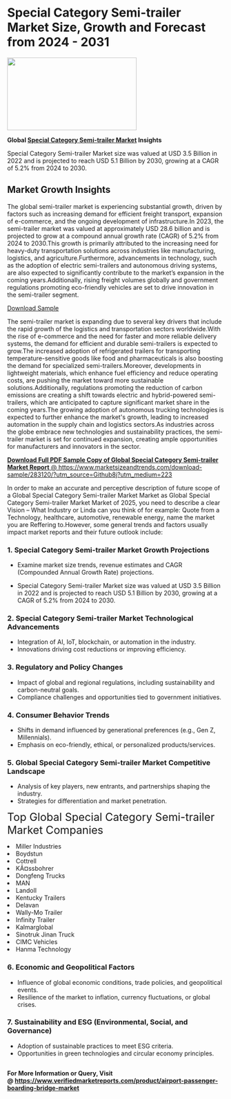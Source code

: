 <H1>Special Category Semi-trailer Market Size, Growth and Forecast from 2024 - 2031</H1><img class="aligncenter size-medium wp-image-584254" src="https://thirdeyenews.in/wp-content/uploads/2024/09/Global-Market-Research-300x168.jpeg" alt="" width="300" height="168" /><p><strong>Global&nbsp;<a href="https://www.marketsizeandtrends.com/download-sample/283120/?utm_source=Github8j?utm_medium=223">Special Category Semi-trailer Market</a> Insights</strong></p><p>Special Category Semi-trailer Market size was valued at USD 3.5 Billion in 2022 and is projected to reach USD 5.1 Billion by 2030, growing at a CAGR of 5.2% from 2024 to 2030.</p><p><h2>Market Growth Insights</h2> <p>The global semi-trailer market is experiencing substantial growth, driven by factors such as increasing demand for efficient freight transport, expansion of e-commerce, and the ongoing development of infrastructure.In 2023, the semi-trailer market was valued at approximately USD 28.6 billion and is projected to grow at a compound annual growth rate (CAGR) of 5.2% from 2024 to 2030.This growth is primarily attributed to the increasing need for heavy-duty transportation solutions across industries like manufacturing, logistics, and agriculture.Furthermore, advancements in technology, such as the adoption of electric semi-trailers and autonomous driving systems, are also expected to significantly contribute to the market’s expansion in the coming years.Additionally, rising freight volumes globally and government regulations promoting eco-friendly vehicles are set to drive innovation in the semi-trailer segment.</p> <p><a href="#">Download Sample</a></p> <p>The semi-trailer market is expanding due to several key drivers that include the rapid growth of the logistics and transportation sectors worldwide.With the rise of e-commerce and the need for faster and more reliable delivery systems, the demand for efficient and durable semi-trailers is expected to grow.The increased adoption of refrigerated trailers for transporting temperature-sensitive goods like food and pharmaceuticals is also boosting the demand for specialized semi-trailers.Moreover, developments in lightweight materials, which enhance fuel efficiency and reduce operating costs, are pushing the market toward more sustainable solutions.Additionally, regulations promoting the reduction of carbon emissions are creating a shift towards electric and hybrid-powered semi-trailers, which are anticipated to capture significant market share in the coming years.The growing adoption of autonomous trucking technologies is expected to further enhance the market's growth, leading to increased automation in the supply chain and logistics sectors.As industries across the globe embrace new technologies and sustainability practices, the semi-trailer market is set for continued expansion, creating ample opportunities for manufacturers and innovators in the sector.</p> <p><a href="#"></p><p><span class=""><strong>Download Full PDF Sample Copy of Global Special Category Semi-trailer Market Report</strong> @ <a href="https://www.marketsizeandtrends.com/download-sample/283120/?utm_source=Github8j?utm_medium=223" target="_blank">https://www.marketsizeandtrends.com/download-sample/283120/?utm_source=Github8j?utm_medium=223</a></span></p><p>In order to make an accurate and perceptive description of future scope of a Global&nbsp;Special Category Semi-trailer Market Market as Global&nbsp;Special Category Semi-trailer Market Market of 2025, you need to describe a clear Vision &ndash; What Industry or Linda can you think of for example: Quote from a Technology, healthcare, automotive, renewable energy, name the market you are Reffering to.However, some general trends and factors usually impact market reports and their future outlook include:</p><h3>1.&nbsp;<strong>Special Category Semi-trailer Market Growth Projections</strong></h3><ul><li>Examine market size trends, revenue estimates and CAGR (Compounded Annual Growth Rate) projections.</li><li><p>Special Category Semi-trailer Market size was valued at USD 3.5 Billion in 2022 and is projected to reach USD 5.1 Billion by 2030, growing at a CAGR of 5.2% from 2024 to 2030.</p></li></ul><h3>2.&nbsp;<strong>Special Category Semi-trailer Market Technological Advancements</strong></h3><ul><li>Integration of AI, IoT, blockchain, or automation in the industry.</li><li>Innovations driving cost reductions or improving efficiency.</li></ul><h3>3.&nbsp;<strong>Regulatory and Policy Changes</strong></h3><ul><li>Impact of global and regional regulations, including sustainability and carbon-neutral goals.</li><li>Compliance challenges and opportunities tied to government initiatives.</li></ul><h3>4.&nbsp;<strong>Consumer Behavior Trends</strong></h3><ul><li>Shifts in demand influenced by generational preferences (e.g., Gen Z, Millennials).</li><li>Emphasis on eco-friendly, ethical, or personalized products/services.</li></ul><h3>5.&nbsp;<strong>Global Special Category Semi-trailer Market Competitive Landscape</strong></h3><ul><li>Analysis of key players, new entrants, and partnerships shaping the industry.</li><li>Strategies for differentiation and market penetration.</li></ul><p data-pm-slice="1 1 []"><span style="color: inherit; font-family: inherit; font-size: 25px;">Top Global Special Category Semi-trailer Market Companies</span></p><div class="" data-test-id=""><p><li>Miller Industries</li><li> Boydstun</li><li> Cottrell</li><li> KÃ¤ssbohrer</li><li> Dongfeng Trucks</li><li> MAN</li><li> Landoll</li><li> Kentucky Trailers</li><li> Delavan</li><li> Wally-Mo Trailer</li><li> Infinity Trailer</li><li> Kalmarglobal</li><li> Sinotruk Jinan Truck</li><li> CIMC Vehicles</li><li> Hanma Technology</li></p></div><h3>6.&nbsp;<strong>Economic and Geopolitical Factors</strong></h3><ul><li>Influence of global economic conditions, trade policies, and geopolitical events.</li><li>Resilience of the market to inflation, currency fluctuations, or global crises.</li></ul><h3>7.&nbsp;<strong>Sustainability and ESG (Environmental, Social, and Governance)</strong></h3><ul><li>Adoption of sustainable practices to meet ESG criteria.</li><li>Opportunities in green technologies and circular economy principles.</li></ul><h2><strong style="font-size: 14px;">For More Information or Query, Visit @&nbsp;</strong><a style="background-color: #ffffff; font-size: 14px;" href="https://www.marketsizeandtrends.com/report/special-category-semi-trailer-market/" target="_blank">https://www.verifiedmarketreports.com/product/airport-passenger-boarding-bridge-market</a></h2>